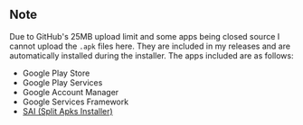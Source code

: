 ## Note
Due to GitHub's 25MB upload limit and some apps being closed source I cannot upload the `.apk` files here. They are included in my releases and are automatically installed during the installer. The apps included are as follows:
- Google Play Store
- Google Play Services
- Google Account Manager
- Google Services Framework
- [SAI (Split Apks Installer)](https://github.com/Aefyr/SAI)
